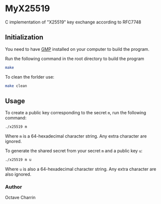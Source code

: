 # MyX25519
C implementation of "X25519" key exchange according to RFC7748

## Initialization

You need to have [GMP](https://gmplib.org/) installed on your computer to build the program.

Run the following command in the root directory to build the program
```bash
make
```
To clean the forlder use:
```bash
make clean
```

## Usage

To create a public key corresponding to the secret `m`, run the following command:

```bash
./x25519 m
```
Where `m` is a 64-hexadecimal character string. Any extra character are ignored.

To generate the shared secret from your secret `m` and a public key `u`:
```bash
./x25519 m u
```
Where `u` is also a 64-hexadecimal character string. Any extra character are also ignored.

### Author
Octave Charrin
